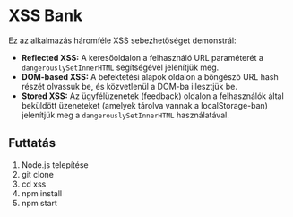 # XSS Bank

Ez az alkalmazás háromféle XSS sebezhetőséget demonstrál:
- **Reflected XSS:** A keresőoldalon a felhasználó URL paraméterét a `dangerouslySetInnerHTML` segítségével jelenítjük meg.
- **DOM-based XSS:** A befektetési alapok oldalon a böngésző URL hash részét olvassuk be, és közvetlenül a DOM-ba illesztjük be.
- **Stored XSS:** Az ügyfélüzenetek (feedback) oldalon a felhasználók által beküldött üzeneteket (amelyek tárolva vannak a localStorage-ban) jelenítjük meg a `dangerouslySetInnerHTML` használatával.

## Futtatás

1. Node.js telepítése
2. git clone
3. cd xss
4. npm install
5. npm start  

